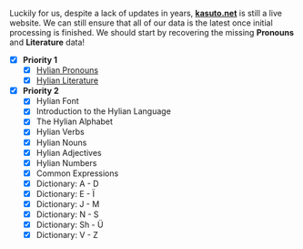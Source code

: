 Luckily for us, despite a lack of updates in years, **[kasuto.net](http://kasuto.net)** is still a live website. We can still ensure that all of our data is the latest once initial processing is finished. We should start by recovering the missing **Pronouns** and **Literature** data!

+ [x]  **Priority 1**
	+ [x] [Hylian Pronouns](06-asonën.md)
	+ [x] [Hylian Literature](11-lërdishe.md)

+ [x] **Priority 2**
	+ [x] Hylian Font
	+ [x] Introduction to the Hylian Language
	+ [x] The Hylian Alphabet
	+ [x] Hylian Verbs
	+ [x] Hylian Nouns
	+ [x] Hylian Adjectives
	+ [x] Hylian Numbers
	+ [x] Common Expressions
	+ [x] Dictionary: A - D
	+ [x] Dictionary: E - Ï
	+ [x] Dictionary: J - M
	+ [x] Dictionary: N - S
	+ [x] Dictionary: Sh - Ü
	+ [x] Dictionary: V - Z